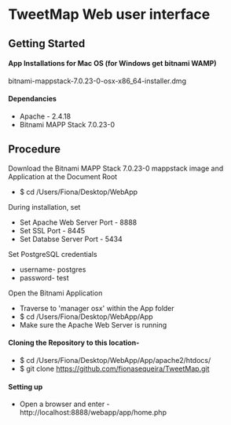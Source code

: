 # TweetMap Web user interface

## Getting Started

#### App Installations for Mac OS (for Windows get bitnami WAMP)
bitnami-mappstack-7.0.23-0-osx-x86_64-installer.dmg

#### Dependancies

- Apache - 2.4.18
- Bitnami MAPP Stack 7.0.23-0

## Procedure

Download the Bitnami MAPP Stack 7.0.23-0 mappstack image and Application at the Document Root 
- $ cd /Users/Fiona/Desktop/WebApp

During installation, set
- Set Apache Web Server Port - 8888
- Set SSL Port - 8445
- Set Databse Server Port - 5434

Set PostgreSQL credentials
- username- postgres
- password- test

Open the Bitnami Application 
- Traverse to 'manager osx' within the App folder
- $ cd /Users/Fiona/Desktop/WebApp/App
- Make sure the Apache Web Server is running

#### Cloning the Repository to this location-

- $ cd /Users/Fiona/Desktop/WebApp/App/apache2/htdocs/
- $ git clone https://github.com/fionasequeira/TweetMap.git

#### Setting up 

- Open a browser and enter - http://localhost:8888/webapp/app/home.php
